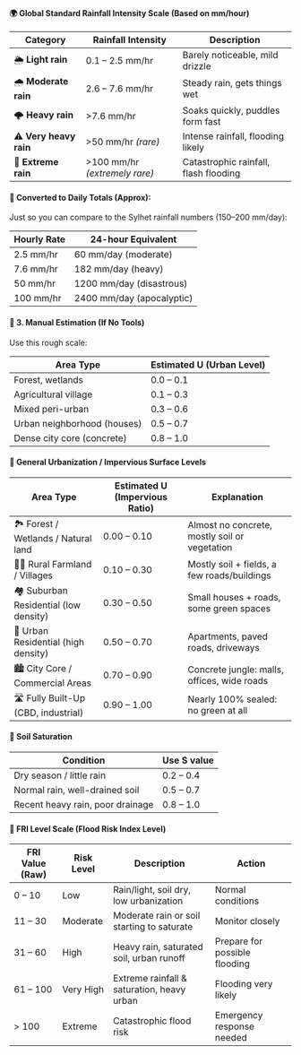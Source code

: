 #### 🌍 Global Standard Rainfall Intensity Scale (Based on mm/hour)

| **Category**           | **Rainfall Intensity**        | **Description**                       |
| ---------------------- | ----------------------------- | ------------------------------------- |
| 🌦️ **Light rain**      | 0.1 – 2.5 mm/hr               | Barely noticeable, mild drizzle       |
| 🌧️ **Moderate rain**   | 2.6 – 7.6 mm/hr               | Steady rain, gets things wet          |
| 🌩️ **Heavy rain**      | >7.6 mm/hr                    | Soaks quickly, puddles form fast      |
| ⚠️ **Very heavy rain** | >50 mm/hr *(rare)*            | Intense rainfall, flooding likely     |
| 🚨 **Extreme rain**    | >100 mm/hr *(extremely rare)* | Catastrophic rainfall, flash flooding |


#### 📆 Converted to Daily Totals (Approx):
Just so you can compare to the Sylhet rainfall numbers (150–200 mm/day):

| **Hourly Rate** | **24-hour Equivalent**    |
| --------------- | ------------------------- |
| 2.5 mm/hr       | 60 mm/day (moderate)      |
| 7.6 mm/hr       | 182 mm/day (heavy)        |
| 50 mm/hr        | 1200 mm/day (disastrous)  |
| 100 mm/hr       | 2400 mm/day (apocalyptic) |




#### 📐 3. Manual Estimation (If No Tools)
Use this rough scale:

| **Area Type**               | **Estimated U (Urban Level)** |
| --------------------------- | ----------------------------- |
| Forest, wetlands            | 0.0 – 0.1                     |
| Agricultural village        | 0.1 – 0.3                     |
| Mixed peri-urban            | 0.3 – 0.6                     |
| Urban neighborhood (houses) | 0.5 – 0.7                     |
| Dense city core (concrete)  | 0.8 – 1.0                     |


#### 🌆 General Urbanization / Impervious Surface Levels

| **Area Type**                          | **Estimated U (Impervious Ratio)** | **Explanation**                               |
| -------------------------------------- | ---------------------------------- | --------------------------------------------- |
| 🏞 Forest / Wetlands / Natural land    | 0.00 – 0.10                        | Almost no concrete, mostly soil or vegetation |
| 🧑‍🌾 Rural Farmland / Villages        | 0.10 – 0.30                        | Mostly soil + fields, a few roads/buildings   |
| 🏘️ Suburban Residential (low density) | 0.30 – 0.50                        | Small houses + roads, some green spaces       |
| 🏢 Urban Residential (high density)   | 0.50 – 0.70                        | Apartments, paved roads, driveways            |
| 🏙️ City Core / Commercial Areas       | 0.70 – 0.90                        | Concrete jungle: malls, offices, wide roads   |
| 🛣️ Fully Built-Up (CBD, industrial)   | 0.90 – 1.00                        | Nearly 100% sealed: no green at all           |


#### 🌱 Soil Saturation

| Condition                        | Use S value |
| -------------------------------- | ----------- |
| Dry season / little rain         | 0.2 – 0.4   |
| Normal rain, well-drained soil   | 0.5 – 0.7   |
| Recent heavy rain, poor drainage | 0.8 – 1.0   |


#### 🌊 FRI Level Scale (Flood Risk Index Level)

| **FRI Value (Raw)** | **Risk Level** | **Description**                            | **Action**                    |
| ------------------- | -------------- | ------------------------------------------ | ----------------------------- |
| 0 – 10              | Low            | Rain/light, soil dry, low urbanization     | Normal conditions             |
| 11 – 30             | Moderate       | Moderate rain or soil starting to saturate | Monitor closely               |
| 31 – 60             | High           | Heavy rain, saturated soil, urban runoff   | Prepare for possible flooding |
| 61 – 100            | Very High      | Extreme rainfall & saturation, heavy urban | Flooding very likely          |
| > 100               | Extreme        | Catastrophic flood risk                    | Emergency response needed     |

